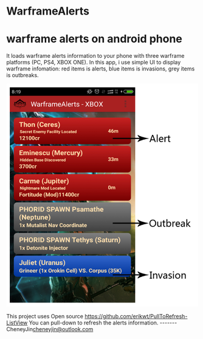 # WarframeAlerts
# warframe alerts on android phone

It loads warframe alerts information to your phone with three warframe platforms (PC, PS4, XBOX ONE).
In this app, i use simple UI to display warframe infomation:
  red items is alerts,
  blue items is invasions,
  grey items is outbreaks.
  

![screenshot](./Screenshot_persional.cheneyjin.warframealerts.jpg)


This project uses Open source https://github.com/erikwt/PullToRefresh-ListView
You can pull-down to refresh the alerts information.
                                                                      -------CheneyJin<cheneyjin@outlook.com>
